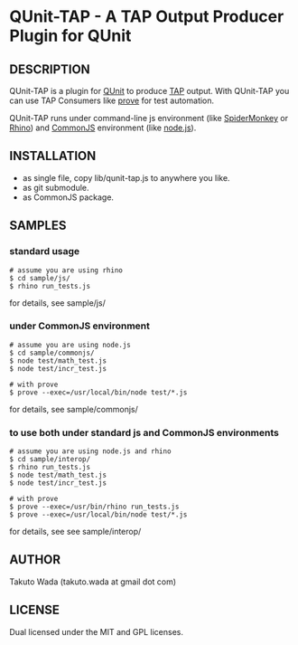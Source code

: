 QUnit-TAP - A TAP Output Producer Plugin for QUnit
================================


DESCRIPTION
---------------------------------------
QUnit-TAP is a plugin for [QUnit](http://docs.jquery.com/QUnit) to produce [TAP](http://testanything.org/) output. With QUnit-TAP you can use TAP Consumers like [prove](http://search.cpan.org/perldoc?prove) for test automation.

QUnit-TAP runs under command-line js environment (like [SpiderMonkey](https://developer.mozilla.org/en/SpiderMonkey) or [Rhino](https://developer.mozilla.org/en/Rhino)) and [CommonJS](http://commonjs.org/) environment (like [node.js](http://nodejs.org/)).


INSTALLATION
---------------------------------------
* as single file, copy lib/qunit-tap.js to anywhere you like.
* as git submodule.
* as CommonJS package.


SAMPLES
---------------------------------------
### standard usage

    # assume you are using rhino
    $ cd sample/js/
    $ rhino run_tests.js

for details, see sample/js/


### under CommonJS environment

    # assume you are using node.js
    $ cd sample/commonjs/
    $ node test/math_test.js
    $ node test/incr_test.js

    # with prove
    $ prove --exec=/usr/local/bin/node test/*.js

for details, see sample/commonjs/


### to use both under standard js and CommonJS environments

    # assume you are using node.js and rhino
    $ cd sample/interop/
    $ rhino run_tests.js
    $ node test/math_test.js
    $ node test/incr_test.js

    # with prove
    $ prove --exec=/usr/bin/rhino run_tests.js
    $ prove --exec=/usr/local/bin/node test/*.js

for details, see see sample/interop/


AUTHOR
---------------------------------------
Takuto Wada (takuto.wada at gmail dot com)


LICENSE
---------------------------------------
Dual licensed under the MIT and GPL licenses.
